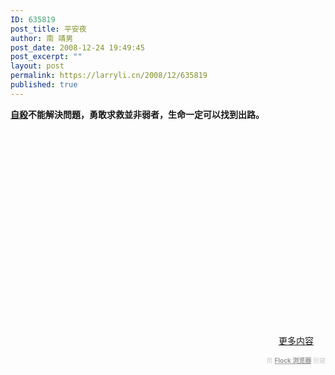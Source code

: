 ```yaml
---
ID: 635819
post_title: 平安夜
author: 南 靖男
post_date: 2008-12-24 19:49:45
post_excerpt: ""
layout: post
permalink: https://larryli.cn/2008/12/635819
published: true
---
```

<span style="font-weight: bold;"><a href="http://society.solidot.org/article.pl?sid=08/12/24/0939255">自殺</a>不能解決問題，勇敢求救並非弱者，生命一定可以找到出路。</span>

<object height="344" width="425"><param name="movie" value="http://www.youtube.com/v/gsOxfApHdJ0&amp;color1=0xb1b1b1&amp;color2=0xcfcfcf&amp;hl=zh_TW&amp;feature=player_embedded&amp;fs=1"></param><param name="allowFullScreen" value="true"><embed src="http://www.youtube.com/v/gsOxfApHdJ0&amp;color1=0xb1b1b1&amp;color2=0xcfcfcf&amp;hl=zh_TW&amp;feature=player_embedded&amp;fs=1" type="application/x-shockwave-flash" allowfullscreen="true" height="344" width="425"></embed></param></object>
<a href="http://www.google.com/search?hl=en&amp;q=%E9%A3%AF%E5%B3%B6%E6%84%9B%E3%80%80%E8%87%AA%E5%AE%85%E3%83%9E%E3%83%B3%E3%82%B7%E3%83%A7%E3%83%B3%E3%81%A7%E6%AD%BB%E4%BA%A1+&amp;btnG=Google+Search&amp;aq=f&amp;oq=">
更多内容</a>

<div class="flockcredit" style="text-align: right; color: #CCC; font-size: x-small;">用 <a href="http://www.flock.com/blogged-with-flock" style="color: #999; font-weight: bold;" target="_new" title="Flock Browser">Flock 浏览器</a> 创建</div><!--more-->